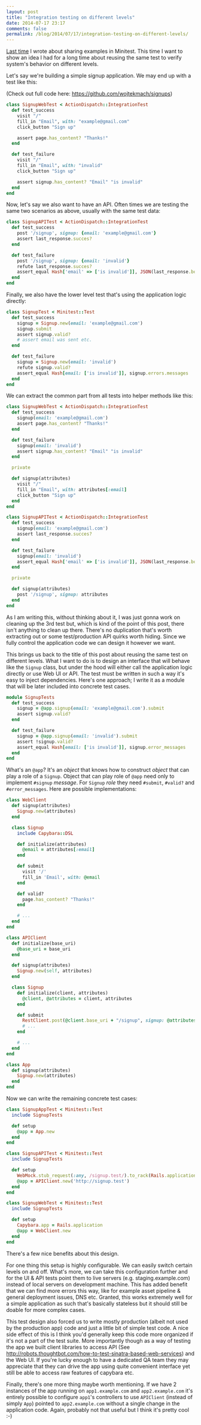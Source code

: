 ```yaml
---
layout: post
title: "Integration testing on different levels"
date: 2014-07-17 23:17
comments: false
permalink: /blog/2014/07/17/integration-testing-on-different-levels/
---
```


[Last time](/blog/2013/07/17/sharing-examples-in-minitest/) I wrote about sharing examples in Minitest. This time I want to show an idea I had for a long time about reusing the same test to verify system's behavior on different levels.

Let's say we're building a simple signup application. We may end up with a test like this:

(Check out full code here: <https://github.com/wojtekmach/signups>)

```ruby
class SignupWebTest < ActionDispatch::IntegrationTest
  def test_success
    visit "/"
    fill_in "Email", with: "example@gmail.com"
    click_button "Sign up"

    assert page.has_content? "Thanks!"
  end

  def test_failure
    visit "/"
    fill_in "Email", with: "invalid"
    click_button "Sign up"

    assert signup.has_content? "Email" "is invalid"
  end
end
```

Now, let's say we also want to have an API. Often times we are testing the same two scenarios as above, usually with the same test data:

```ruby
class SignupAPITest < ActionDispatch::IntegrationTest
  def test_success
    post '/signup', signup: {email: 'example@gmail.com'}
    assert last_response.succes?
  end

  def test_failure
    post '/signup', signup: {email: 'invalid'}
    refute last_response.succes?
    assert_equal Hash['email' => ['is invalid']], JSON(last_response.body)['errors']
  end
end
```

Finally, we also have the lower level test that's using the application logic directly:

```ruby
class SignupTest < Minitest::Test
  def test_success
    signup = Signup.new(email: 'example@gmail.com')
    signup.submit
    assert signup.valid?
    # assert email was sent etc.
  end

  def test_failure
    signup = Signup.new(email: 'invalid')
    refute signup.valid?
    assert_equal Hash[email: ['is invalid']], signup.errors.messages
  end
end
```

We can extract the common part from all tests into helper methods like this:

```ruby
class SignupWebTest < ActionDispatch::IntegrationTest
  def test_success
    signup(email: 'example@gmail.com')
    assert page.has_content? "Thanks!"
  end

  def test_failure
    signup(email: 'invalid')
    assert signup.has_content? "Email" "is invalid"
  end

  private

  def signup(attributes)
    visit "/"
    fill_in "Email", with: attributes[:email]
    click_button "Sign up"
  end
end

class SignupAPITest < ActionDispatch::IntegrationTest
  def test_success
    signup(email: 'example@gmail.com')
    assert last_response.succes?
  end

  def test_failure
    signup(email: 'invalid')
    assert_equal Hash['email' => ['is invalid']], JSON(last_response.body)['errors']
  end

  private

  def signup(attributes)
    post '/signup', signup: attributes
  end
end
```

As I am writing this, without thinking about it, I was just gonna work on cleaning up the 3rd test but, which is kind of the point of this post, there isn't anything to clean up there. There's no duplication that's worth extracting out or some test/production API quirks worth hiding. Since we fully control the application code we can design it however we want.

This brings us back to the title of this post about reusing the same test on different levels. What I want to do is to design an interface that will behave like the `Signup` class, but under the hood will either call the application logic directly or use Web UI or API. The test must be written in such a way it's easy to inject dependencies.
Here's one approach; I write it as a module that will be later included into concrete test cases.

```ruby
module SignupTests
  def test_success
    signup = @app.signup(email: 'example@gmail.com').submit
    assert signup.valid?
  end

  def test_failure
    signup = @app.signup(email: 'invalid').submit
    assert !signup.valid?
    assert_equal Hash[email: ['is invalid']], signup.error_messages
  end
end
```

What's an `@app`? It's an _object_ that knows how to construct _object_ that can play a role of a `Signup`. Object that can play role of `@app` need only to implement `#signup` _message_. For `Signup` _role_ they need `#submit`, `#valid?` and `#error_messages`. Here are possible implementations:

```ruby
class WebClient
  def signup(attributes)
    Signup.new(attributes)
  end

  class Signup
    include Capybara::DSL

    def initialize(attributes)
      @email = attributes[:email]
    end

    def submit
      visit '/'
      fill_in 'Email', with: @email
    end

    def valid?
      page.has_content? "Thanks!"
    end

    # ...
  end
end

class APIClient
  def initialize(base_uri)
    @base_uri = base_uri
  end

  def signup(attributes)
    Signup.new(self, attributes)
  end

  class Signup
    def initialize(client, attributes)
      @client, @attributes = client, attributes
    end

    def submit
      RestClient.post(@client.base_uri + "/signup", signup: @attributes)
      # ...
    end

    # ...
  end
end

class App
  def signup(attributes)
    Signup.new(attributes)
  end
end
```

Now we can write the remaining concrete test cases:

```ruby
class SignupAppTest < Minitest::Test
  include SignupTests

  def setup
    @app = App.new
  end
end

class SignupAPITest < Minitest::Test
  include SignupTests

  def setup
    WebMock.stub_request(:any, /signup.test/).to_rack(Rails.application.routes)
    @app = APIClient.new('http://signup.test')
  end
end

class SignupWebTest < Minitest::Test
  include SignupTests

  def setup
    Capybara.app = Rails.application
    @app = WebClient.new
  end
end
```

There's a few nice benefits about this design.

For one thing this setup is highly configurable. We can easily switch certain levels on and off. What's more, we can take this configuration further and for the UI & API tests point them to live servers (e.g. staging.example.com) instead of local servers on development machine. This has added benefit that we can find more errors this way, like for example asset pipeline & general deployment issues, DNS etc. Granted, this works extremely well for a simple application as such that's basically stateless but it should still be doable for more complex cases.

This test design also forced us to write mostly production (albeit not used by the production app) code and just a little bit of simple test code. A nice side effect of this is I think you'd generally keep this code more organized if it's not a part of the test suite. More importantly though as a way of testing the app we built client libraries to access API (See <http://robots.thoughtbot.com/how-to-test-sinatra-based-web-services>) and the Web UI. If you're lucky enough to have a dedicated QA team they may appreciate that they can drive the app using quite convenient interface yet still be able to access raw features of capybara etc.

Finally, there's one more thing maybe worth mentioning. If we have 2 instances of the app running on `app1.example.com` and `app2.example.com` it's entirely possible to configure `app1`'s controllers to use `APIClient` (instead of simply `App`) pointed to `app2.example.com` without a single change in the application code. Again, probably not that useful but I think it's pretty cool :-)
